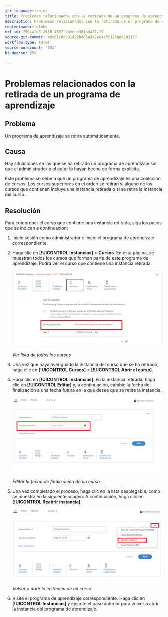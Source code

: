 ```yaml
---
jcr-language: en_us
title: Problemas relacionados con la retirada de un programa de aprendizaje
description: Problemas relacionados con la retirada de un programa de aprendizaje en Adobe Learning Manager
contentowner: nluke
exl-id: 706cafe3-2650-4837-9dee-e381a4a711f9
source-git-commit: a0c01c0d691429bd66a3a2ce4cfc175ad0703157
workflow-type: tm+mt
source-wordcount: '231'
ht-degree: 55%

---
```


# Problemas relacionados con la retirada de un programa de aprendizaje

## Problema

Un programa de aprendizaje se retira automáticamente.

## Causa

Hay situaciones en las que se ha retirado un programa de aprendizaje sin que el administrador o el autor lo hayan hecho de forma explícita.

Este problema se debe a que un programa de aprendizaje es una colección de cursos. Los cursos superiores en el orden se retiran si alguno de los cursos que contienen incluye una instancia retirada o si se retira la instancia del curso.

## Resolución

Para comprobar el curso que contiene una instancia retirada, siga los pasos que se indican a continuación:

1. Inicie sesión como administrador e inicie el programa de aprendizaje correspondiente.

1. Haga clic en **[!UICONTROL Instancias]** > **Cursos**. En esta página, se muestran todos los cursos que forman parte de este programa de aprendizaje. Podrá ver el curso que contiene una instancia retirada.

   ![](assets/retired-instance.png)

   *Ver lista de todos los cursos*

1. Una vez que haya averiguado la instancia del curso que se ha retirado, haga clic en **[!UICONTROL Cursos]** > **[!UICONTROL Abrir el curso]**.

1. Haga clic en **[!UICONTROL Instancias]**. En la instancia retirada, haga clic en **[!UICONTROL Editar]** y, a continuación, cambie la fecha de finalización a una fecha futura en la que desee que se retire la instancia.

   ![](assets/completion-date.png)

   *Editar la fecha de finalización de un curso*

1. Una vez completado el proceso, haga clic en la lista desplegable, como se muestra en la siguiente imagen. A continuación, haga clic en **[!UICONTROL Reabrir instancia]**.

   ![](assets/re-open-instance.png)

   *Volver a abrir la instancia de un curso*

1. Visite el programa de aprendizaje correspondiente. Haga clic en **[!UICONTROL Instancias]** y ejecute el paso anterior para volver a abrir la instancia del programa de aprendizaje.

